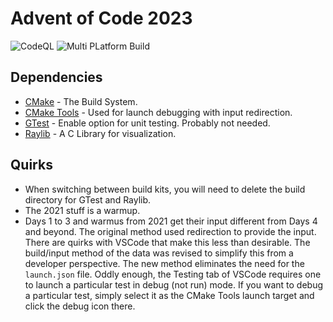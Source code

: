 # Advent of Code 2023
![CodeQL](https://github.com/arfire333/adventofcode2023/actions/workflows/codeql.yml/badge.svg)
![Multi PLatform Build](https://github.com/arfire333/adventofcode2023/actions/workflows/cmake-multi-platform.yml/badge.svg)

## Dependencies
 - [CMake](https://cmake.org) - The Build System.
 - [CMake Tools](https://marketplace.visualstudio.com/items?itemName=ms-vscode.cmake-tools) - Used for launch debugging with input redirection.  
 - [GTest](https://github.com/google/googletest) - Enable option for unit testing. Probably not needed.
 - [Raylib](https://raylib.com) - A C Library for visualization.


## Quirks
- When switching between build kits, you will need to delete the build directory for GTest and Raylib.
- The 2021 stuff is a warmup.
- Days 1 to 3 and warmus from 2021 get their input different from Days 4 and beyond.  The original method used redirection to provide the input.  There are quirks with VSCode that make this less than desirable.  The build/input method of the data was revised to simplify this from a developer perspective.  The new method eliminates the need for the `launch.json` file.  Oddly enough, the Testing tab of VSCode requires one to launch a particular test in debug (not run) mode.  If you want to debug a particular test, simply select it as the CMake Tools launch target and click the debug icon there. 
